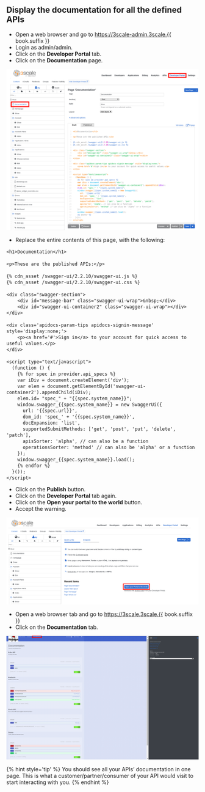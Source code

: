 ## Display the documentation for all the defined APIs

* Open a web browser and go to https://3scale-admin.3scale.{{ book.suffix }}
* Login as admin/admin.
* Click on the **Developer Portal** tab.
* Click on the **Documentation** page.

![](../assets/Selection_415.png)

* Replace the entire contents of this page, with the following:

```
<h1>Documentation</h1>

<p>These are the published APIs:</p>

{% cdn_asset /swagger-ui/2.2.10/swagger-ui.js %}
{% cdn_asset /swagger-ui/2.2.10/swagger-ui.css %}

<div class="swagger-section">
    <div id="message-bar" class="swagger-ui-wrap">&nbsp;</div>
    <div id="swagger-ui-container2" class="swagger-ui-wrap"></div>
</div>

<div class='apidocs-param-tips apidocs-signin-message' style='display:none;'>
    <p><a href='#'>Sign in</a> to your account for quick access to useful values.</p>
</div>

<script type="text/javascript">
  (function () {
	{% for spec in provider.api_specs %}
    var iDiv = document.createElement('div');
    var elem = document.getElementById('swagger-ui-container2').appendChild(iDiv);
    elem.id= "spec_" + "{{spec.system_name}}";
    window.swagger_{{spec.system_name}} = new SwaggerUi({
      url: '{{spec.url}}',
      dom_id: 'spec_' + '{{spec.system_name}}',
      docExpansion: 'list',
      supportedSubmitMethods: ['get', 'post', 'put', 'delete', 'patch'],
      apisSorter: 'alpha', // can also be a function
      operationsSorter: 'method' // can also be 'alpha' or a function
    });
    window.swagger_{{spec.system_name}}.load();
    {% endfor %}
  }());
</script>
```
* Click on the **Publish** button.
* Click on the **Developer Portal** tab again.
* Click on the **Open your portal to the world** button.
* Accept the warning.

![](../assets/Selection_416.png)

* Open a web browser tab and go to https://3scale.3scale.{{ book.suffix }}
* Click on the **Documentation** tab.

![](../assets/Selection_417.png)

{% hint style='tip' %}
You should see all your APIs’ documentation in one page. This is what a customer/partner/consumer of your API would visit to start interacting with you. 
{% endhint %}

